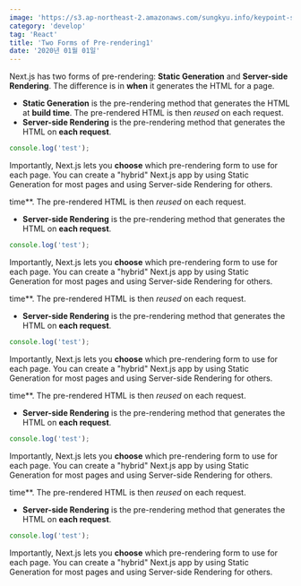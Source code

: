 ```yaml
---
image: 'https://s3.ap-northeast-2.amazonaws.com/sungkyu.info/keypoint-sample2+(1).jpg'
category: 'develop'
tag: 'React'
title: 'Two Forms of Pre-rendering1'
date: '2020년 01월 01일'
---
```


Next.js has two forms of pre-rendering: **Static Generation** and **Server-side Rendering**. The difference is in **when** it generates the HTML for a page.

- **Static Generation** is the pre-rendering method that generates the HTML at **build time**. The pre-rendered HTML is then _reused_ on each request.
- **Server-side Rendering** is the pre-rendering method that generates the HTML on **each request**.

```js
console.log('test');
```

Importantly, Next.js lets you **choose** which pre-rendering form to use for each page. You can create a "hybrid" Next.js app by using Static Generation for most pages and using Server-side Rendering for others.

time\*\*. The pre-rendered HTML is then _reused_ on each request.

- **Server-side Rendering** is the pre-rendering method that generates the HTML on **each request**.

```js
console.log('test');
```

Importantly, Next.js lets you **choose** which pre-rendering form to use for each page. You can create a "hybrid" Next.js app by using Static Generation for most pages and using Server-side Rendering for others.

time\*\*. The pre-rendered HTML is then _reused_ on each request.

- **Server-side Rendering** is the pre-rendering method that generates the HTML on **each request**.

```js
console.log('test');
```

Importantly, Next.js lets you **choose** which pre-rendering form to use for each page. You can create a "hybrid" Next.js app by using Static Generation for most pages and using Server-side Rendering for others.

time\*\*. The pre-rendered HTML is then _reused_ on each request.

- **Server-side Rendering** is the pre-rendering method that generates the HTML on **each request**.

```js
console.log('test');
```

Importantly, Next.js lets you **choose** which pre-rendering form to use for each page. You can create a "hybrid" Next.js app by using Static Generation for most pages and using Server-side Rendering for others.

time\*\*. The pre-rendered HTML is then _reused_ on each request.

- **Server-side Rendering** is the pre-rendering method that generates the HTML on **each request**.

```js
console.log('test');
```

Importantly, Next.js lets you **choose** which pre-rendering form to use for each page. You can create a "hybrid" Next.js app by using Static Generation for most pages and using Server-side Rendering for others.

